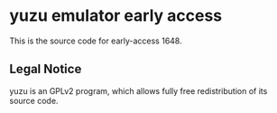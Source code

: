 yuzu emulator early access
=============

This is the source code for early-access 1648.

## Legal Notice

yuzu is an GPLv2 program, which allows fully free redistribution of its source code.